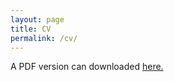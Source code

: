 ```yaml
---
layout: page
title: CV
permalink: /cv/
---
```

A PDF version can downloaded [here.](../files/amengelhardt_CV.pdf)


<object data="../files/amengelhardt_CV.pdf" width="600" height="800" type='application/pdf'></object>
